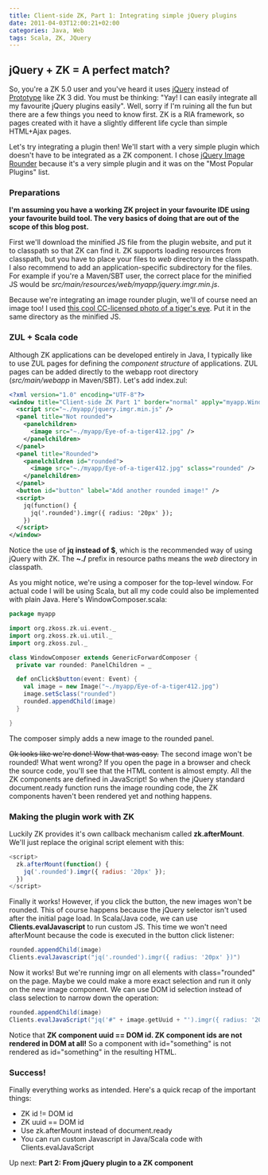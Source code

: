 ```yaml
---
title: Client-side ZK, Part 1: Integrating simple jQuery plugins
date: 2011-04-03T12:00:21+02:00
categories: Java, Web
tags: Scala, ZK, JQuery
---
```


## jQuery + ZK = A perfect match?

So, you're a ZK 5.0 user and you've heard it uses [jQuery](http://www.jquery.com/) instead of [Prototype](http://www.prototypejs.org/) like ZK 3 did. You must be thinking: "Yay! I can easily integrate all my favourite jQuery plugins easily". Well, sorry if I'm ruining all the fun but there are a few things you need to know first. ZK is a RIA framework, so pages created with it have a slightly different life cycle than simple HTML+Ajax pages.

Let's try integrating a plugin then! We'll start with a very simple plugin which doesn't have to be integrated as a ZK component. I chose [jQuery Image Rounder](http://www.steamdev.com/imgr/) because it's a very simple plugin and it was on the "Most Popular Plugins" list.

### Preparations

**I'm assuming you have a working ZK project in your favourite IDE using your favourite build tool. The very basics of doing that are out of the scope of this blog post.**

First we'll download the minified JS file from the plugin website, and put it to classpath so that ZK can find it. ZK supports loading resources from classpath, but you have to place your files to _web_ directory in the classpath. I also recommend to add an application-specific subdirectory for the files. For example if you're a Maven/SBT user, the correct place for the minified JS would be _src/main/resources/web/myapp/jquery.imgr.min.js_.

Because we're integrating an image rounder plugin, we'll of course need an image too! I used [this cool CC-licensed photo of a tiger's eye](http://www.4freephotos.com/Eye_of_a_tiger-limage-cf588d8583db5bc2f8e049d5abb8891b.html). Put it in the same directory as the minified JS.

### ZUL + Scala code

Although ZK applications can be developed entirely in Java, I typically like to use ZUL pages for defining the _component structure_ of applications. ZUL pages can be added directly to the webapp root directory (_src/main/webapp_ in Maven/SBT). Let's add index.zul:

```xml
<?xml version="1.0" encoding="UTF-8"?>
<window title="Client-side ZK Part 1" border="normal" apply="myapp.WindowComposer">
  <script src="~./myapp/jquery.imgr.min.js" />
  <panel title="Not rounded">
    <panelchildren>
      <image src="~./myapp/Eye-of-a-tiger412.jpg" />
    </panelchildren>
  </panel>
  <panel title="Rounded">
    <panelchildren id="rounded">
      <image src="~./myapp/Eye-of-a-tiger412.jpg" sclass="rounded" />
    </panelchildren>
  </panel>
  <button id="button" label="Add another rounded image!" />
  <script>
    jq(function() {
      jq('.rounded').imgr({ radius: '20px' });
    })
  </script>
</window>
```

Notice the use of **jq instead of $**, which is the recommended way of using jQuery with ZK. The **~./** prefix in resource paths means the _web_ directory in classpath.

As you might notice, we're using a composer for the top-level window. For actual code I will be using Scala, but all my code could also be implemented with plain Java. Here's WindowComposer.scala:

```scala
package myapp

import org.zkoss.zk.ui.event._
import org.zkoss.zk.ui.util._
import org.zkoss.zul._

class WindowComposer extends GenericForwardComposer {
  private var rounded: PanelChildren = _

  def onClick$button(event: Event) {
    val image = new Image("~./myapp/Eye-of-a-tiger412.jpg")
    image.setSclass("rounded")
    rounded.appendChild(image)
  }

}
```

The composer simply adds a new image to the rounded panel.

<del>Ok looks like we're done! Wow that was easy.</del> The second image won't be rounded! What went wrong? If you open the page in a browser and check the source code, you'll see that the HTML content is almost empty. All the ZK components are defined in JavaScript! So when the jQuery standard document.ready function runs the image rounding code, the ZK components haven't been rendered yet and nothing happens.

### Making the plugin work with ZK

Luckily ZK provides it's own callback mechanism called **zk.afterMount**. We'll just replace the original script element with this:

```javascript
<script>
  zk.afterMount(function() {
    jq('.rounded').imgr({ radius: '20px' });
  })
</script>
```

Finally it works! However, if you click the button, the new images won't be rounded. This of course happens because the jQuery selector isn't used after the initial page load. In Scala/Java code, we can use **Clients.evalJavascript** to run custom JS. This time we won't need afterMount because the code is executed in the button click listener:

```scala
rounded.appendChild(image)
Clients.evalJavascript("jq('.rounded').imgr({ radius: '20px' })")
```

Now it works! But we're running imgr on all elements with class="rounded" on the page. Maybe we could make a more exact selection and run it only on the new image component. We can use DOM id selection instead of class selection to narrow down the operation:

```scala
rounded.appendChild(image)
Clients.evalJavaScript("jq('#" + image.getUuid + "').imgr({ radius: '20px' })")
```

Notice that **ZK component uuid == DOM id. ZK component ids are not rendered in DOM at all!** So a component with id="something" is not rendered as id="something" in the resulting HTML.

### Success!

Finally everything works as intended. Here's a quick recap of the important things:

*   ZK id != DOM id
*   ZK uuid == DOM id
*   Use zk.afterMount instead of document.ready
*   You can run custom Javascript in Java/Scala code with Clients.evalJavaScript

Up next: **Part 2: From jQuery plugin to a ZK component**
